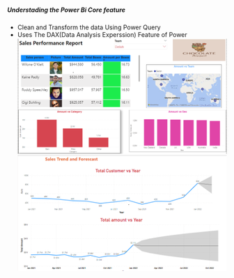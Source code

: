 ##### Understading the Power Bi Core feature
- Clean and Transform the data Using Power Query
- Uses The DAX(Data Analysis Experssion) Feature of Power
![Sales_Performance_Report](https://github.com/sandeeprairai/Power-Bi-Dashboard/blob/main/sales1.PNG)
![Sales_Forescasting](https://github.com/sandeeprairai/Power-Bi-Dashboard/blob/main/sales2.PNG)

